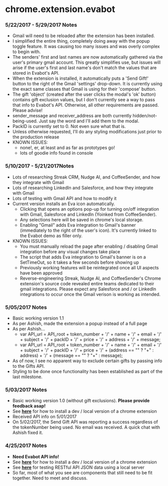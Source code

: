 # chrome.extension.evabot

### 5/22/2017 - 5/29/2017 Notes
- Gmail will need to be reloaded after the extension has been installed.
- I simplified the entire thing, completely doing away with the popup toggle feature. It was causing too many issues and was overly complex to begin with. 
- The senders' first and last names are now automatically gathered via the user's primary gmail account. This greatly simplifies use, but issues will arise if the user's first and last name's don't match the values that are stored in Evabot's API.
- When the extension is installed, it automatically puts a 'Send Gift!' button to the right of the Gmail 'settings' drop-down. It is currently using the exact same classes that Gmail is using for their 'compose' button.
- The gift 'object' (created after the user clicks the modal's 'ok' button) contains gift exclusion values, but I don't currently see a way to pass that info to Evabot's API. Otherwise, all other requirements are passed. Please advise!
- sender_message and receiver_address are both currently hidden/not-being-used. Just say the word and I'll add them to the modal.
- PackID is currently set to 0. Not even sure what that is.
- Unless otherwise requested, I'll do any styling modifications just prior to the production release
- KNOWN ISSUES:
  - none!, er, at least and as far as prototypes go!
  - lots of goodie info found in console

  
### 5/10/2017 - 5/21/2017Notes
- Lots of researching Streak CRM, Nudge AI, and CoffeeSender, and how they integrate with Gmail
- Lots of researching LinkedIn and Salesforce, and how they integrate with Gmail
- Lots of testing with Gmail API and how to modify it
- Current version installs an Eva icon automatically.
  - Clicking that opens an options pop-up for turning on/off integration with  Gmail, Salesforce and LinkedIn (Yoinked from CoffeeSender).
  - Any selections here will be saved in chrome's local storage.
  - Enabling "Gmail" adds Eva integration to Gmail's banner (immediately to the right of the user's icon). It's currently linked to the Evabot demo as filler only.
- KNOWN ISSUES:
  - You must manually reload the page after enabling / disabling Gmail integration before any visual changes take place
  - The script that adds Eva integration to Gmail's banner is on a SetTimeOut, so it takes a few seconds before showing up
  - Previously working features will be reintegrated once all UI aspects have been approved
  - Reverse-engineering Streak, Nudge AI, and CoffeeSender's Chrome extension's source code revealed entire teams dedicated to their gmail integrations. Please expect any Salesforce and / or LinkedIn integrations to occur once the Gmail verison is working as intended.
  

### 5/05/2017 Notes
- Basic working version 1.1
- As per Ashish, made the extension a popup instead of a full page
- As per Ashish...
    - var API_url = API_root + token_number + '/' + name + '/' + email + '/' + subject + '/' + packID + '/' + price + '/' + address + '/' + message;
    + var API_url = API_root + token_number + '/' + name + '/' + email + '/' + subject + '/' + packID + '/' + price + '/' + (address == "" ? "+" : address) + '/' + (message == "" ? "+" : message);
- As of now, I see no apparent way to exclude certain gifts by passing info to the Gifts API.
- Styling to be done once functionality has been established as part of the last milestone. 

### 5/03/2017 Notes
- Basic working version 1.0 (without gift exclusions). **Please provide feedback asap!**
- See **[here](https://developer.chrome.com/extensions/getstarted#unpacked)** for how to install a dev / local version of a chrome extension
- Received API info on 5/01/2017
- On 5/02/2017, the Send Gift API was reporting a success regardless of the tokenNumber being used. No email was received. A quick chat with Ashish fixed it.

### 4/25/2017 Notes
- **Need Evabot API info!**
- See **[here](https://developer.chrome.com/extensions/getstarted#unpacked)** for how to install a dev / local version of a chrome extension
- See **[here](https://github.com/typicode/json-server)** for testing RESTful API JSON data using a local server
- So far, most of what you see are components that still need to be fit together. Need to meet and discuss.